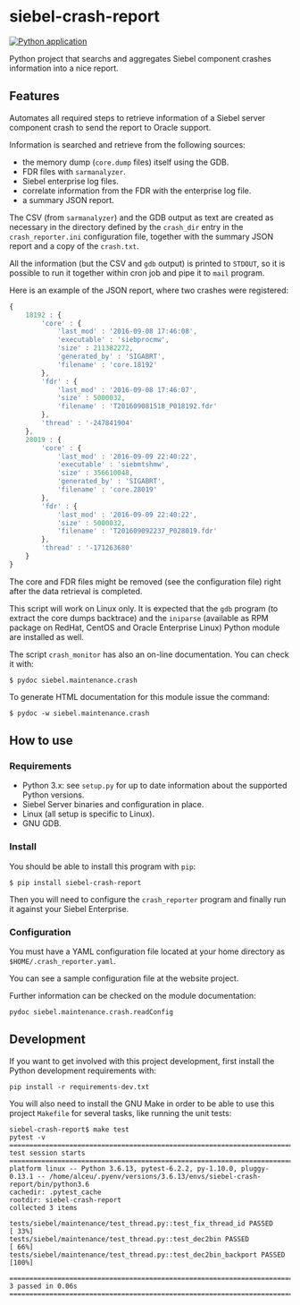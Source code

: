 # siebel-crash-report

[![Python application](https://github.com/glasswalk3r/siebel-crash-report/actions/workflows/python-app.yml/badge.svg)](https://github.com/glasswalk3r/siebel-crash-report/actions/workflows/python-app.yml)

Python project that searchs and aggregates Siebel component crashes information
into a nice report.

## Features

Automates all required steps to retrieve information of a Siebel server
component crash to send the report to Oracle support.

Information is searched and retrieve from the following sources:

- the memory dump (`core.dump` files) itself using the GDB.
- FDR files with `sarmanalyzer`.
- Siebel enterprise log files.
- correlate information from the FDR with the enterprise log file.
- a summary JSON report.

The CSV (from `sarmanalyzer`) and the GDB output as text are created as
necessary in the directory defined by the `crash_dir` entry in the
`crash_reporter.ini` configuration file, together with the summary JSON report
and a copy of the `crash.txt`.

All the information (but the CSV and `gdb` output) is printed to `STDOUT`, so
it is possible to run it together within cron job and pipe it to `mail`
program.

Here is an example of the JSON report, where two crashes were registered:

```javascript
{
	18192 : {
		'core' : {
			'last_mod' : '2016-09-08 17:46:08',
			'executable' : 'siebprocmw',
			'size' : 211382272,
			'generated_by' : 'SIGABRT',
			'filename' : 'core.18192'
		},
		'fdr' : {
			'last_mod' : '2016-09-08 17:46:07',
			'size' : 5000032,
			'filename' : 'T201609081518_P018192.fdr'
		},
		'thread' : '-247841904'
	},
	28019 : {
		'core' : {
			'last_mod' : '2016-09-09 22:40:22',
			'executable' : 'siebmtshmw',
			'size' : 356610048,
			'generated_by' : 'SIGABRT',
			'filename' : 'core.28019'
		},
		'fdr' : {
			'last_mod' : '2016-09-09 22:40:22',
			'size' : 5000032,
			'filename' : 'T201609092237_P028019.fdr'
		},
		'thread' : '-171263680'
	}
}
```

The core and FDR files might be removed (see the configuration file) right after
the data retrieval is completed.

This script will work on Linux only. It is expected that the `gdb` program (to
extract the core dumps backtrace) and the `iniparse` (available as RPM package
on RedHat, CentOS and Oracle Enterprise Linux) Python module are installed as
well.

The script `crash_monitor` has also an on-line documentation. You can check it
with:

```
$ pydoc siebel.maintenance.crash
```

To generate HTML documentation for this module issue the command:

```
$ pydoc -w siebel.maintenance.crash
```

## How to use

### Requirements

 - Python 3.x: see `setup.py` for up to date information about the supported
 Python versions.
 - Siebel Server binaries and configuration in place.
 - Linux (all setup is specific to Linux).
 - GNU GDB.

### Install

You should be able to install this program with `pip`:

```
$ pip install siebel-crash-report
```

Then you will need to configure the `crash_reporter` program and finally run it
against your Siebel Enterprise.

### Configuration

You must have a YAML configuration file located at your home directory as
`$HOME/.crash_reporter.yaml`.

You can see a sample configuration file at the website project.

Further information can be checked on the module documentation:

```
pydoc siebel.maintenance.crash.readConfig
```

## Development

If you want to get involved with this project development, first install the
Python development requirements with:

```
pip install -r requirements-dev.txt
```

You will also need to install the GNU Make in order to be able to use this
project `Makefile` for several tasks, like running the unit tests:

```
siebel-crash-report$ make test
pytest -v
==================================================================================== test session starts =====================================================================================
platform linux -- Python 3.6.13, pytest-6.2.2, py-1.10.0, pluggy-0.13.1 -- /home/alceu/.pyenv/versions/3.6.13/envs/siebel-crash-report/bin/python3.6
cachedir: .pytest_cache
rootdir: siebel-crash-report
collected 3 items

tests/siebel/maintenance/test_thread.py::test_fix_thread_id PASSED                                                                                                                     [ 33%]
tests/siebel/maintenance/test_thread.py::test_dec2bin PASSED                                                                                                                           [ 66%]
tests/siebel/maintenance/test_thread.py::test_dec2bin_backport PASSED                                                                                                                  [100%]

===================================================================================== 3 passed in 0.06s ======================================================================================
```
